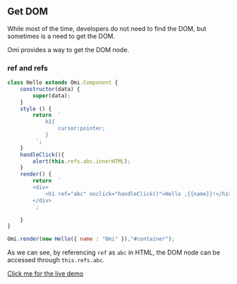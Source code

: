 <h2 id="Get DOM">Get DOM</h2>

While most of the time, developers do not need to find the DOM, but sometimes is a need to get the DOM.

Omi provides a way to get the DOM node.

### ref and refs

```js
class Hello extends Omi.Component {
    constructor(data) {
        super(data);
    }
    style () {
        return  `
            h1{
                cursor:pointer;
            }
         `;
    }
    handleClick(){
        alert(this.refs.abc.innerHTML);
    }
    render() {
        return  `
        <div>
            <h1 ref="abc" onclick="handleClick()">Hello ,{{name}}!</h1>
        </div>
        `;

    }
}

Omi.render(new Hello({ name : "Omi" }),"#container");
```

As we can see, by referencing `ref` as `abc` in HTML, the DOM node can be accessed through `this.refs.abc`.

<a href="http://alloyteam.github.io/omi/website/redirect.html?type=ref" target="_blank">Click me for the live demo</a>
